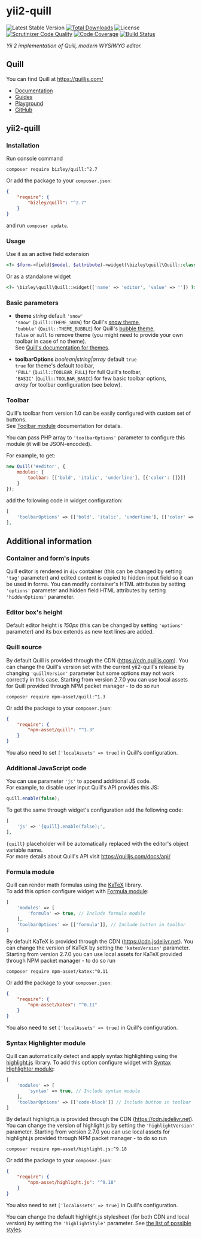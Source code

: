 # yii2-quill

![Latest Stable Version](https://img.shields.io/packagist/v/bizley/quill.svg)
[![Total Downloads](https://img.shields.io/packagist/dt/bizley/quill.svg)](https://packagist.org/packages/bizley/quill)
![License](https://img.shields.io/packagist/l/bizley/quill.svg)
[![Scrutinizer Code Quality](https://scrutinizer-ci.com/g/bizley/yii2-quill/badges/quality-score.png?b=master)](https://scrutinizer-ci.com/g/bizley/yii2-quill/?branch=master)
[![Code Coverage](https://scrutinizer-ci.com/g/bizley/yii2-quill/badges/coverage.png?b=master)](https://scrutinizer-ci.com/g/bizley/yii2-quill/?branch=master)
[![Build Status](https://scrutinizer-ci.com/g/bizley/yii2-quill/badges/build.png?b=master)](https://scrutinizer-ci.com/g/bizley/yii2-quill/build-status/master)

*Yii 2 implementation of Quill, modern WYSIWYG editor.*

## Quill

You can find Quill at https://quilljs.com/  
- [Documentation](https://quilljs.com/docs/quickstart/)
- [Guides](https://quilljs.com/guides/why-quill/)
- [Playground](https://quilljs.com/playground/)
- [GitHub](https://github.com/quilljs/quill)

## yii2-quill

### Installation

Run console command

```
composer require bizley/quill:^2.7
```

Or add the package to your `composer.json`:

```json
{
    "require": {
        "bizley/quill": "^2.7"
    }
}
```

and run `composer update`.

### Usage

Use it as an active field extension  

```php
<?= $form->field($model, $attribute)->widget(\bizley\quill\Quill::class, []) ?>
```

Or as a standalone widget

```php  
<?= \bizley\quill\Quill::widget(['name' => 'editor', 'value' => '']) ?>
```

### Basic parameters

 - **theme** *string* default `'snow'`  
   `'snow'` (`Quill::THEME_SNOW`) for Quill's [snow theme](https://quilljs.com/docs/themes/#snow),  
   `'bubble'` (`Quill::THEME_BUBBLE`) for Quill's [bubble theme](https://quilljs.com/docs/themes/#bubble),  
   `false` or `null` to remove theme (you might need to provide your own toolbar in case of no theme).  
   See [Quill's documentation for themes](https://quilljs.com/docs/themes/).

 - **toolbarOptions** *boolean|string|array* default `true`  
   `true` for theme's default toolbar,  
   `'FULL'` (`Quill::TOOLBAR_FULL`) for full Quill's toolbar,  
   `'BASIC'` (`Quill::TOOLBAR_BASIC`) for few basic toolbar options,  
   *array* for toolbar configuration (see below).  

### Toolbar

Quill's toolbar from version 1.0 can be easily configured with custom set of buttons.  
See [Toolbar module](https://quilljs.com/docs/modules/toolbar/) documentation for details.

You can pass PHP array to `'toolbarOptions'` parameter to configure this module (it will be JSON-encoded).

For example, to get:

```js
new Quill('#editor', {
    modules: {
        toolbar: [['bold', 'italic', 'underline'], [{'color': []}]]
    }
});
```

add the following code in widget configuration:

```php
[
    'toolbarOptions' => [['bold', 'italic', 'underline'], [['color' => []]]],
],
```

## Additional information

### Container and form's inputs

Quill editor is rendered in `div` container (this can be changed by setting `'tag'` parameter) and edited content is 
copied to hidden input field so it can be used in forms. You can modify container's HTML attributes by setting 
`'options'` parameter and hidden field HTML attributes by setting `'hiddenOptions'` parameter. 

### Editor box's height

Default editor height is *150px* (this can be changed by setting `'options'` parameter) and its box extends as new text 
lines are added.

### Quill source

By default Quill is provided through the CDN (https://cdn.quilljs.com). You can change the Quill's version set with the 
current yii2-quill's release by changing `'quillVersion'` parameter but some options may not work correctly in this case. 
Starting from version 2.7.0 you can use local assets for Quill provided through NPM packet manager - to do 
so run

```
composer require npm-asset/quill:^1.3
```

Or add the package to your `composer.json`:

```json
{
    "require": {
        "npm-asset/quill": "^1.3"
    }
}
```

You also need to set `['localAssets' => true]` in Quill's configuration.

### Additional JavaScript code

You can use parameter `'js'` to append additional JS code.  
For example, to disable user input Quill's API provides this JS:

```js
quill.enable(false);
```

To get the same through widget's configuration add the following code:

```php
[
    'js' => '{quill}.enable(false);',
],
```

`{quill}` placeholder will be automatically replaced with the editor's object variable name.  
For more details about Quill's API visit https://quilljs.com/docs/api/

### Formula module

Quill can render math formulas using the [KaTeX](https://khan.github.io/KaTeX/) library.  
To add this option configure widget with [Formula module](https://quilljs.com/docs/modules/formula/):

```php
[
    'modules' => [
        'formula' => true, // Include formula module
    ],
    'toolbarOptions' => [['formula']], // Include button in toolbar
]
```

By default KaTeX is provided through the CDN (https://cdn.jsdelivr.net). You can change the version of KaTeX by setting 
the `'katexVersion'` parameter. Starting from version 2.7.0 you can use local assets for KaTeX provided through NPM 
packet manager - to do so run

```
composer require npm-asset/katex:^0.11
```

Or add the package to your `composer.json`:

```json
{
    "require": {
        "npm-asset/katex": "^0.11"
    }
}
```

You also need to set `['localAssets' => true]` in Quill's configuration.

### Syntax Highlighter module

Quill can automatically detect and apply syntax highlighting using the [highlight.js](https://highlightjs.org/) library.
To add this option configure widget with [Syntax Highlighter module](https://quilljs.com/docs/modules/syntax/):

```php
[
    'modules' => [
        'syntax' => true, // Include syntax module
    ],
    'toolbarOptions' => [['code-block']] // Include button in toolbar
]
```

By default highlight.js is provided through the CDN (https://cdn.jsdelivr.net). You can change the version of 
highlight.js by setting the `'highlightVersion'` parameter. Starting from version 2.7.0 you can use local assets for 
highlight.js provided through NPM packet manager - to do so run

```
composer require npm-asset/highlight.js:^9.18
```

Or add the package to your `composer.json`:

```json
{
    "require": {
        "npm-asset/highlight.js": "^9.18"
    }
}
```

You also need to set `['localAssets' => true]` in Quill's configuration.

You can change the default highlight.js stylesheet (for both CDN and local version) by setting the `'highlightStyle'` 
parameter. See [the list of possible styles](https://github.com/isagalaev/highlight.js/tree/master/src/styles).
